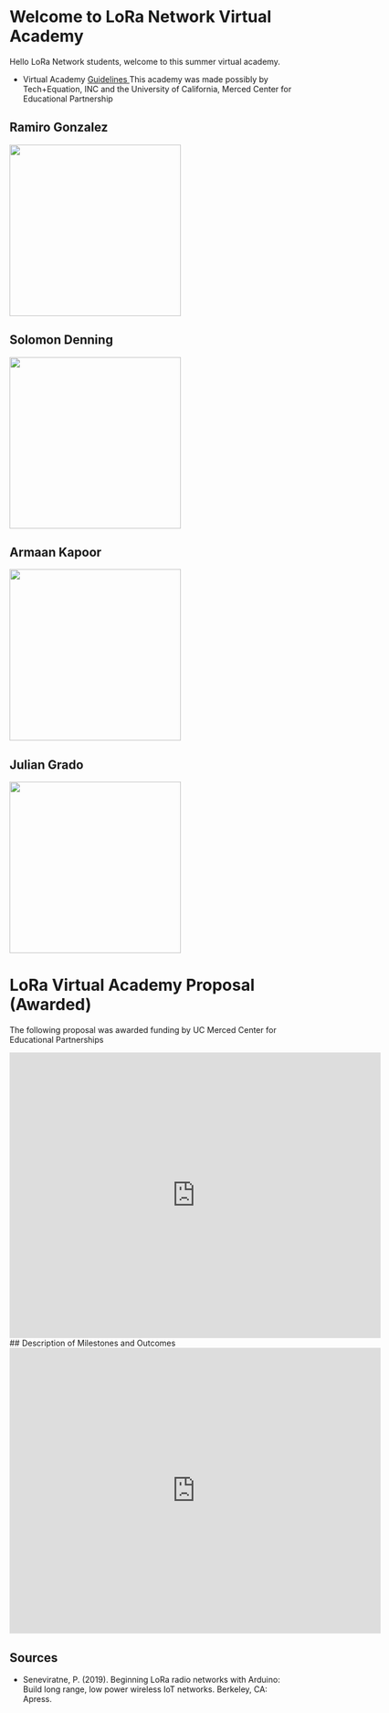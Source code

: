 <style>
.user {
  display: inline-block;
  width: 250px;
  height: 250px;
 

  background-repeat: no-repeat;
  background-position: center center;
  background-size: cover;
}
.one {
  background-image: src='julian.jpg';
}

.two {
  background-image: url('http://placehold.it/200x200');
}

.three {
  background-image: url('http://placehold.it/200x400');
}
</style>
# Welcome to LoRa Network Virtual Academy
Hello LoRa Network students, welcome to this summer virtual academy. 
- Virtual Academy <a href="./Documentation/vitural academy guidelines.pdf">Guidelines </a>
This academy was made possibly by Tech+Equation, INC and the University of California, Merced Center for Educational Partnership
## Ramiro Gonzalez 
<img src="./../images/ramiro.jpg" width="300" height="300"/>

<!-- <center><div class="user one"></div></center> --->
## Solomon Denning
<img src="./../images/solomon.jpg" width="300" height="300"/>

## Armaan Kapoor 
<img src="./../images/armaan.jpeg" width="300" height="300">


## Julian Grado 
<img src="./../images/julian.jpg" width="300" height="300"/>




# LoRa Virtual Academy Proposal (Awarded) 
The following proposal was awarded funding by UC Merced Center for Educational Partnerships
<iframe src="https://ucmerced.app.box.com/embed/s/5u98hq3h9jy8m6r6oef4jq4vo9pyd6j8?sortColumn=date&view=list" width="650" height="500" frameborder="0" allowfullscreen webkitallowfullscreen msallowfullscreen></iframe>
## Description of Milestones and Outcomes

<iframe src="https://ucmerced.app.box.com/embed/s/cyegeyrjzhgd6s9madxctcd8unqsi95v?sortColumn=date&view=list" width="650" height="500" frameborder="0" allowfullscreen webkitallowfullscreen msallowfullscreen></iframe>

## Sources 

- Seneviratne, P. (2019). Beginning LoRa radio networks with Arduino: Build long range, low power wireless IoT networks. Berkeley, CA: Apress.

